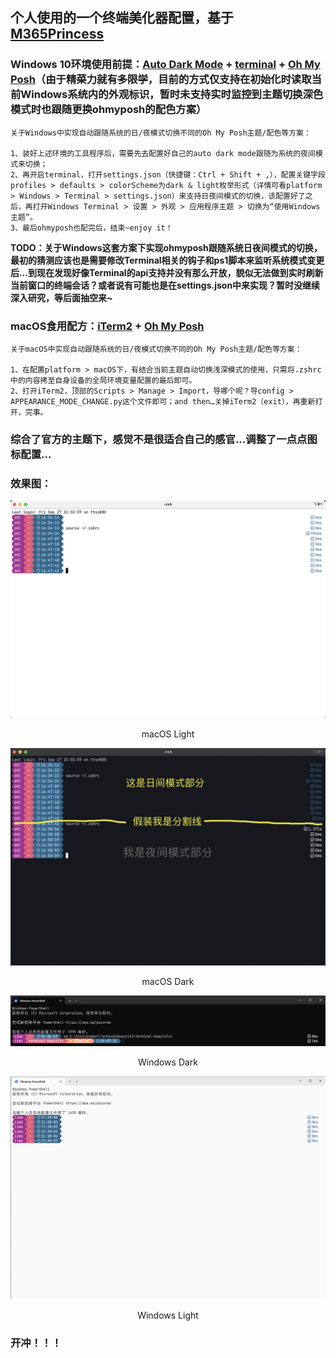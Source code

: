 ## 个人使用的一个终端美化器配置，基于[M365Princess](https://github.com/JanDeDobbeleer/oh-my-posh/blob/main/themes/M365Princess.omp.json)

### Windows 10环境使用前提：[Auto Dark Mode](https://apps.microsoft.com/detail/xp8jk4hzbvf435) + [terminal](https://github.com/microsoft/terminal) + [Oh My Posh](https://ohmyposh.dev/)（由于精~~菜~~力~~就~~有~~多~~限~~学~~，目前的方式仅支持在初始化时读取当前Windows系统内的外观标识，暂时未支持实时监控到主题切换深色模式时也跟随更换ohmyposh的配色方案）
```
关于Windows中实现自动跟随系统的日/夜模式切换不同的Oh My Posh主题/配色等方案：

1、装好上述环境的工具程序后，需要先去配置好自己的auto dark mode跟随为系统的夜间模式来切换；
2、再开启terminal，打开settings.json（快捷键：Ctrl + Shift + ,），配置关键字段profiles > defaults > colorScheme为dark & light枚举形式（详情可看platform > Windows > Terminal > settings.json）来支持日夜间模式的切换，该配置好了之后，再打开Windows Terminal > 设置 > 外观 > 应用程序主题 > 切换为“使用Windows主题”。
3、最后ohmyposh也配完后，结束~enjoy it！
```
**TODO：关于Windows这套方案下实现ohmyposh跟随系统日夜间模式的切换，最初的猜测应该也是需要修改Terminal相关的钩子和ps1脚本来监听系统模式变更后…到现在发现好像Terminal的api支持并没有那么开放，貌似无法做到实时刷新当前窗口的终端会话？或者说有可能也是在settings.json中来实现？暂时没继续深入研究，等后面抽空来~**

### macOS食用配方：[iTerm2](https://iterm2.com/) + [Oh My Posh](https://ohmyposh.dev/)
```
关于macOS中实现自动跟随系统的日/夜模式切换不同的Oh My Posh主题/配色等方案：

1、在配置platform > macOS下，有结合当前主题自动切换浅深模式的使用，只需将.zshrc中的内容拷至自身设备的全局环境变量配置的最后即可。
2、打开iTerm2，顶部的Scripts > Manage > Import，导哪个呢？导config > APPEARANCE_MODE_CHANGE.py这个文件即可；and then…关掉iTerm2（exit），再重新打开，完事。
```

### 综合了官方的主题下，感觉不是很适合自己的感官...调整了一点点图标配置...

### 效果图：
![macOS Light](assets/macOS%20Light.png)
<center>macOS Light</center>

![macOS Dark](assets/macOS%20Dark.png)
<center>macOS Dark</center>

![Windows Dark](assets/Windows%20Dark.png)
<center>Windows Dark</center>

![Windows Light](assets/Windows%20Light.png)
<center>Windows Light</center>

### 开冲！！！